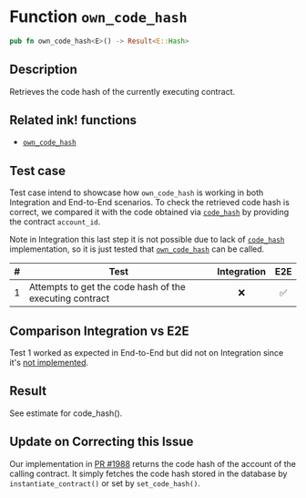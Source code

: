 # Function `own_code_hash`

```rust
pub fn own_code_hash<E>() -> Result<E::Hash>
```

## Description

Retrieves the code hash of the currently executing contract.

## Related ink! functions

- [`own_code_hash`](https://paritytech.github.io/ink/ink_env/fn.own_code_hash.html)

## Test case

Test case intend to showcase how `own_code_hash` is working in both Integration and End-to-End scenarios. To check the retrieved code hash is correct, we compared it with the code obtained via [`code_hash`](https://paritytech.github.io/ink/ink_env/fn.code_hash.html) by providing the contract `account_id`.

Note in Integration this last step it is not possible due to lack of [`code_hash`](https://paritytech.github.io/ink/ink_env/fn.code_hash.html) implementation, so it is just tested that [`own_code_hash`](https://paritytech.github.io/ink/ink_env/fn.own_code_hash.html) can be called.

| \#  | Test                                                    | Integration | E2E |
| --- | ------------------------------------------------------- | :---------: | :-: |
| 1   | Attempts to get the code hash of the executing contract |     ❌      | ✅  |

## Comparison Integration vs E2E

Test 1 worked as expected in End-to-End but did not on Integration since it's [not implemented](https://github.com/paritytech/ink/blob/c2af39883aab48c71dc09dac5d06583f2e84dc54/crates/env/src/engine/off_chain/impls.rs#L535).

## Result

See estimate for code_hash().

## Update on Correcting this Issue

Our implementation in [PR #1988](https://github.com/paritytech/ink/pull/1988) returns the code hash of the account of the calling contract. It simply fetches the code hash stored in the database by `instantiate_contract()` or set by `set_code_hash()`.
